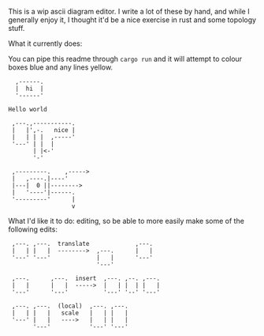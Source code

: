 This is a wip ascii diagram editor.
I write a lot of these by hand, and while I generally enjoy it, I thought it'd
be a nice exercise in rust and some topology stuff.

What it currently does:

You can pipe this readme through `cargo run` and it will attempt to colour boxes blue and any lines yellow.

```
  ,------.
  |  hi  |
  '------'

Hello world

 ,---.,-----------.
 |   |',-.   nice |
 |   | | |  ,-----'
 '---' | |  |
       | |<-'
       '-'

 ,---------.    ,----->
 |   ,----.|----'
 |---|  0 ||-------->
 |   '----'|------.
 '---------'      |
                  v
```

What I'd like it to do:
editing, so be able to more easily make some of the following edits:
```
 ,---. ,---.  translate             ,---.
 |   | |   |  -------->  ,---.      |   |
 '---' '---'             |   |      '---'
                         '---'
 
 ,---.      ,---.  insert  ,---. ,--. ,---.
 |   |      |   |  ----->  |   | |  | |   |
 '---'      '---'          '---' '--' '---'

 ,---. ,---.  (local)  ,---. ,---.
 |   | |   |   scale   |   | |   |
 '---' |   |   ---->   |   | |   |
       '---'           '---' '---'
```
